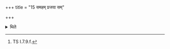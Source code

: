 +++
title = "15 समहम् प्रजया सम्"

+++

<details><summary>थिते</summary>

15. He looks at his house with samahaṁ prajayā saṁ mayā prajā[^1].  

[^1]: TS I.7.9.f. 
</details>
